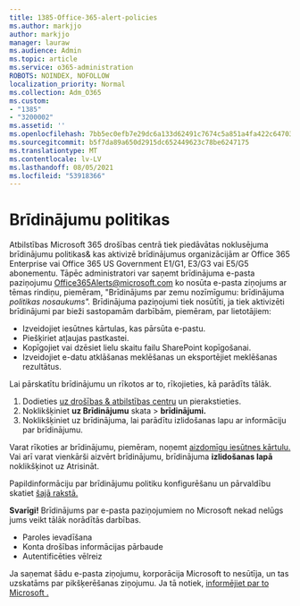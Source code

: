 ```yaml
---
title: 1385-Office-365-alert-policies
ms.author: markjjo
author: markjjo
manager: lauraw
ms.audience: Admin
ms.topic: article
ms.service: o365-administration
ROBOTS: NOINDEX, NOFOLLOW
localization_priority: Normal
ms.collection: Adm_O365
ms.custom:
- "1385"
- "3200002"
ms.assetid: ''
ms.openlocfilehash: 7bb5ec0efb7e29dc6a133d62491c7674c5a851a4fa422c647035aeaa0dbcd8d5
ms.sourcegitcommit: b5f7da89a650d2915dc652449623c78be6247175
ms.translationtype: MT
ms.contentlocale: lv-LV
ms.lasthandoff: 08/05/2021
ms.locfileid: "53918366"
---
```

# <a name="alert-policies"></a>Brīdinājumu politikas

Atbilstības Microsoft 365 drošības centrā tiek piedāvātas noklusējuma [](https://docs.microsoft.com/microsoft-365/compliance/alert-policies#default-alert-policies) brīdinājumu politikas& kas aktivizē brīdinājumus organizācijām ar Office 365 Enterprise vai Office 365 US Government E1/G1, E3/G3 vai E5/G5 abonementu. Tāpēc administratori var saņemt brīdinājuma e-pasta paziņojumu Office365Alerts@microsoft.com ko nosūta e-pasta ziņojums ar tēmas rindiņu, piemēram, "Brīdinājums par zemu nozīmīgumu: brīdinājuma *politikas nosaukums".* Brīdinājuma paziņojumi tiek nosūtīti, ja tiek aktivizēti brīdinājumi par bieži sastopamām darbībām, piemēram, par lietotājiem:

- Izveidojiet iesūtnes kārtulas, kas pārsūta e-pastu.
- Piešķiriet atļaujas pastkastei.
- Kopīgojiet vai dzēsiet lielu skaitu failu SharePoint kopīgošanai.
- Izveidojiet e-datu atklāšanas meklēšanas un eksportējiet meklēšanas rezultātus.

Lai pārskatītu brīdinājumu un rīkotos ar to, rīkojieties, kā parādīts tālāk.

1. Dodieties [uz drošības & atbilstības centru](https://protection.office.com) un pierakstieties.
2. Noklikšķiniet **uz Brīdinājumu** skata  >  **brīdinājumi.**
3. Noklikšķiniet uz brīdinājuma, lai parādītu izlidošanas lapu ar informāciju par brīdinājumu.

Varat rīkoties ar brīdinājumu, piemēram, noņemt [aizdomīgu iesūtnes kārtulu.](https://docs.microsoft.com/microsoft-365/security/office-365-security/responding-to-a-compromised-email-account) Vai arī varat vienkārši aizvērt brīdinājumu, brīdinājuma **izlidošanas lapā** noklikšķinot uz Atrisināt.

Papildinformāciju par brīdinājumu politiku konfigurēšanu un pārvaldību skatiet [šajā rakstā.](https://docs.microsoft.com/microsoft-365/compliance/alert-policies)

**Svarīgi!** Brīdinājums par e-pasta paziņojumiem no Microsoft nekad nelūgs jums veikt tālāk norādītās darbības.

- Paroles ievadīšana
- Konta drošības informācijas pārbaude
- Autentificēties vēlreiz

Ja saņemat šādu e-pasta ziņojumu, korporācija Microsoft to nesūtīja, un tas uzskatāms par pikšķerēšanas ziņojumu. Ja tā notiek, [informējiet par to Microsoft .](https://docs.microsoft.com/microsoft-365/security/office-365-security/report-junk-email-and-phishing-scams-in-outlook-on-the-web-eop)